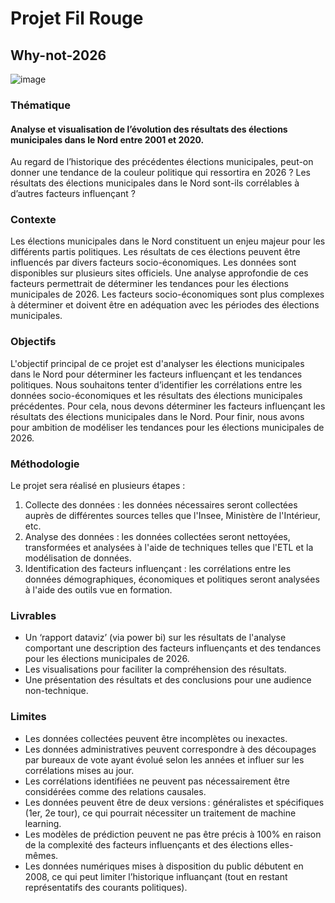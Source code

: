 # Projet Fil Rouge

## Why-not-2026
                                                  
   ![image](https://user-images.githubusercontent.com/125453724/220854246-262ee776-a398-41ed-b96f-4e1a0c5fa024.png)  

### Thématique 
#### Analyse et visualisation de l’évolution des résultats des élections municipales dans le Nord entre 2001 et 2020.

Au regard de l’historique des précédentes élections municipales, peut-on donner une tendance de la couleur politique qui ressortira en 2026 ?
Les résultats des élections municipales dans le Nord sont-ils corrélables à d’autres facteurs influençant ?

### Contexte 
Les élections municipales dans le Nord constituent un enjeu majeur pour les différents partis politiques. Les résultats de ces élections peuvent être influencés par divers facteurs socio-économiques. Les données sont disponibles sur plusieurs sites officiels. Une analyse approfondie de ces facteurs permettrait de déterminer les tendances pour les élections municipales de 2026. Les facteurs socio-économiques sont plus complexes à déterminer et doivent être en adéquation avec les périodes des élections municipales. 

### Objectifs 

L'objectif principal de ce projet est d'analyser les élections municipales dans le Nord pour déterminer les facteurs influençant et les tendances politiques. 
Nous souhaitons tenter d’identifier les corrélations entre les données socio-économiques et les résultats des élections municipales précédentes. Pour cela, nous devons déterminer les facteurs influençant les résultats des élections municipales dans le Nord.
Pour finir, nous avons pour ambition de modéliser les tendances pour les élections municipales de 2026.

### Méthodologie

Le projet sera réalisé en plusieurs étapes :
  1.	Collecte des données : les données nécessaires seront collectées auprès de différentes sources telles que l'Insee, Ministère de l'Intérieur, etc.
  2.	Analyse des données : les données collectées seront nettoyées, transformées et analysées à l'aide de techniques telles que l'ETL et la modélisation de données.
  3.	Identification des facteurs influençant : les corrélations entre les données démographiques, économiques et politiques seront analysées à l'aide des outils vue en formation.

### Livrables 

- Un ‘rapport dataviz’ (via power bi) sur les résultats de l'analyse comportant une description des facteurs influençants et des tendances pour les élections municipales de 2026. 
- Les visualisations pour faciliter la compréhension des résultats. 
- Une présentation des résultats et des conclusions pour une audience non-technique. 

### Limites 

- Les données collectées peuvent être incomplètes ou inexactes. 
- Les données administratives peuvent correspondre à des découpages par bureaux de vote ayant évolué selon les années et influer sur les corrélations mises au jour.
- Les corrélations identifiées ne peuvent pas nécessairement être considérées comme des relations causales. 
- Les données peuvent être de deux versions : généralistes et spécifiques (1er, 2e tour), ce qui pourrait nécessiter un traitement de machine learning. 
- Les modèles de prédiction peuvent ne pas être précis à 100% en raison de la complexité des facteurs influençants et des élections elles-mêmes. 
- Les données numériques mises à disposition du public débutent en 2008, ce qui peut limiter l’historique influançant (tout en restant représentatifs des courants politiques). 

 
